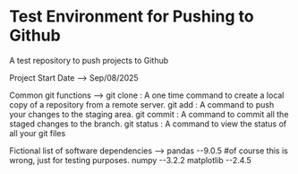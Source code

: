 # Test Environment for Pushing to Github
A test repository to push projects to Github

Project Start Date --> Sep/08/2025

Common git functions -->
    git clone : A one time command to create a local copy of a repository from a remote server.
    git add : A command to push your changes to the staging area.
    git commit : A command to commit all the staged changes to the branch. 
    git status : A command to view the status of all your git files

Fictional list of software dependencies -->
    pandas --9.0.5 #of course this is wrong, just for testing purposes.
    numpy --3.2.2
    matplotlib --2.4.5
    


